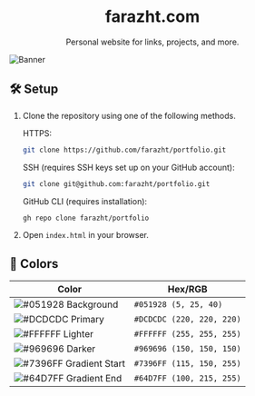 <h1 align="center">
  farazht.com
</h1>
<p align="center">
  Personal website for links, projects, and more.
</p>
<img alt="Banner" src="">

## 🛠 Setup

1. Clone the repository using one of the following methods.

    HTTPS:
     ```bash
     git clone https://github.com/farazht/portfolio.git
     ```

   SSH (requires SSH keys set up on your GitHub account):
     ```bash
     git clone git@github.com:farazht/portfolio.git
     ```

   GitHub CLI (requires installation):
     ```bash
     gh repo clone farazht/portfolio
     ```

2. Open `index.html` in your browser.

## 🎨 Colors

| Color                                                                   | Hex/RGB                   |
| ----------------------------------------------------------------------- | ------------------------- |
| ![#051928](https://placehold.co/15x15/051928/051928.png) Background     | `#051928 (5, 25, 40)`     |
| ![#DCDCDC](https://placehold.co/15x15/DCDCDC/DCDCDC.png) Primary        | `#DCDCDC (220, 220, 220)` |
| ![#FFFFFF](https://placehold.co/15x15/FFFFFF/FFFFFF.png) Lighter        | `#FFFFFF (255, 255, 255)` |
| ![#969696](https://placehold.co/15x15/969696/969696.png) Darker         | `#969696 (150, 150, 150)` |
| ![#7396FF](https://placehold.co/15x15/7396FF/7396FF.png) Gradient Start | `#7396FF (115, 150, 255)` |
| ![#64D7FF](https://placehold.co/15x15/64D7FF/64D7FF.png) Gradient End   | `#64D7FF (100, 215, 255)` |


